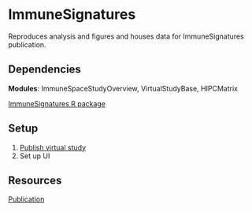 # ImmuneSignatures

Reproduces analysis and figures and houses data for ImmuneSignatures publication. 

## Dependencies 

__Modules__: ImmuneSpaceStudyOverview, VirtualStudyBase, HIPCMatrix

[ImmuneSignatures R package](https://github.com/rglab/ImmuneSignatures)


## Setup 

1. [Publish virtual study](https://www.notion.so/rglab/Publish-Study-from-Participant-Group-aka-Virtual-Study-b68608262d6d427eb2e77f133572be48)
2. Set up UI

## Resources

[Publication](https://immunology.sciencemag.org/content/2/14/eaal4656)



